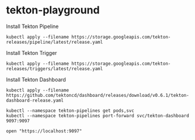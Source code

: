 tekton-playground
===

Install Tekton Pipeline

```
kubectl apply --filename https://storage.googleapis.com/tekton-releases/pipeline/latest/release.yaml
```

Install Tekton Trigger
```
kubectl apply --filename https://storage.googleapis.com/tekton-releases/triggers/latest/release.yaml
```

Install Tekton Dashboard
```
kubectl apply --filename https://github.com/tektoncd/dashboard/releases/download/v0.6.1/tekton-dashboard-release.yaml
```

```
kubectl --namespace tekton-pipelines get pods,svc
kubectl --namespace tekton-pipelines port-forward svc/tekton-dashboard 9097:9097

open "https://localhost:9097"
```
